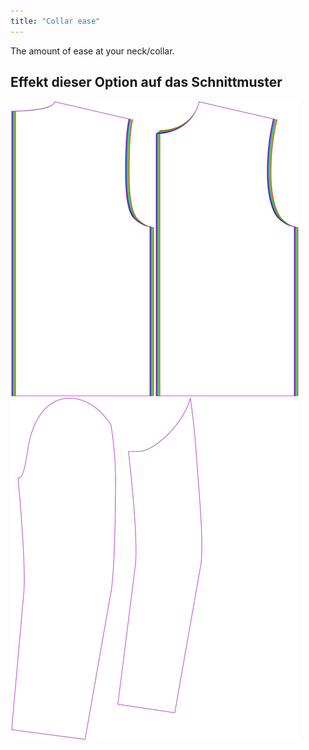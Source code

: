 ```yaml
---
title: "Collar ease"
---
```


The amount of ease at your neck/collar.

## Effekt dieser Option auf das Schnittmuster

![This image shows the effect of this option by superimposing several variants that have a different value for this option](bent_collarease_sample.svg "Effect of this option on the pattern")
